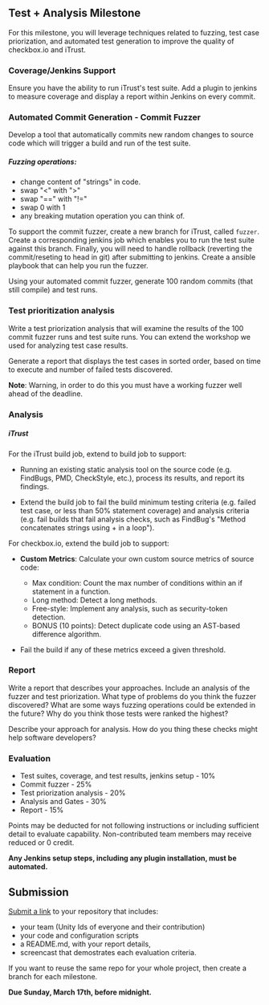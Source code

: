 ## Test + Analysis Milestone

For this milestone, you will leverage techniques related to fuzzing, test case priorization, and automated test generation to improve the quality of checkbox.io and iTrust.

### Coverage/Jenkins Support

Ensure you have the ability to run iTrust's test suite. Add a plugin to jenkins to measure coverage and display a report within Jenkins on every commit.

### Automated Commit Generation - Commit Fuzzer

Develop a tool that automatically commits new random changes to source code which will trigger a build and run of the test suite.

##### Fuzzing operations:

   - change content of "strings" in code.
   - swap "<" with ">"
   - swap "==" with "!="
   - swap 0 with 1
   - any breaking mutation operation you can think of.

To support the commit fuzzer, create a new branch for iTrust, called `fuzzer`.
Create a corresponding jenkins job which enables you to run the test suite against this branch. Finally, you will need to handle rollback (reverting the commit/reseting to head in git) after submitting to jenkins. Create a  ansible playbook that can help you run the fuzzer.

Using your automated commit fuzzer, generate 100 random commits (that still compile) and test runs. 

### Test prioritization analysis

Write a test priorization analysis that will examine the results of the 100 commit fuzzer runs and test suite runs.  You can extend the workshop we used for analyzing test case results. 

Generate a report that displays the test cases in sorted order, based on time to execute and number of failed tests discovered.

**Note**: Warning, in order to do this you must have a working fuzzer well ahead of the deadline.

### Analysis

##### iTrust

For the iTrust build job, extend to build job to support:

* Running an existing static analysis tool on the source code (e.g. FindBugs, PMD, CheckStyle, etc.), process its results, and report its findings.

* Extend the build job to fail the build minimum testing criteria (e.g. failed test case, or less than 50% statement coverage) and analysis criteria (e.g. fail builds that fail analysis checks, such as FindBug's "Method concatenates strings using + in a loop").

For checkbox.io, extend the build job to support:

* **Custom Metrics**: Calculate your own custom source metrics of source code:

   * Max condition: Count the max number of conditions within an if statement in a function.
   * Long method: Detect a long methods.
   * Free-style: Implement any analysis, such as security-token detection.
   * BONUS (10 points): Detect duplicate code using an AST-based difference algorithm.

* Fail the build if any of these metrics exceed a given threshold.


### Report

Write a report that describes your approaches. Include an analysis of the fuzzer and test priorization. What type of problems do you think the fuzzer discovered? What are some ways fuzzing operations could be extended in the future? Why do you think those tests were ranked the highest?

Describe your approach for analysis. How do you thing these checks might help software developers?

### Evaluation

* Test suites, coverage, and test results, jenkins setup - 10%
* Commit fuzzer - 25%
* Test priorization analysis - 20%
* Analysis and Gates - 30%
* Report - 15%

Points may be deducted for not following instructions or including sufficient detail to evaluate capability. Non-contributed team members may receive reduced or 0 credit.

**Any Jenkins setup steps, including any plugin installation, must be automated.**

## Submission

[Submit a link](https://docs.google.com/forms/d/e/1FAIpQLScPDgKPJBzBwUD152Fex9eR0Vu42gX5JD6hTKr3CdZCb2abOg/viewform?usp=sf_link) to your repository that includes:

* your team (Unity Ids of everyone and their contribution)
* your code and configuration scripts
* a README.md, with your report details,
* screencast that demostrates each evaluation criteria.

If you want to reuse the same repo for your whole project, then create a branch for each milestone.

**Due Sunday, March 17th, before midnight.**
